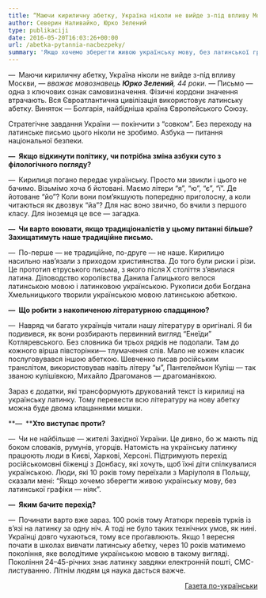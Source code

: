 ```yaml
---
title: “Маючи кириличну абетку, Україна ніколи не вийде з-під впливу Москви”
author: Северин Наливайко, Юрко Зелений
type: publikaciji
date: 2016-05-20T16:03:26+00:00
url: /abetka-pytannia-nacbezpeky/
summary: 'Якщо хочемо зберегти живою українську мову, без латинської графіки — ніяк. 100 років тому Ататюрк перевів турків на латинку за одну ніч. Якщо 1 вересня почати в школах вивчати латинську абетку, через 10 років матимемо покоління, яке володітиме українською мовою в такому вигляді.'
---
```

— Маючи кириличну абетку, Україна ніколи не вийде з-під впливу Москви, — _вважає мовознавець **Юрко Зелений**, 44 роки._ — Письмо — одна з ключових ознак самовизначення. Фізичні кордони значення втрачають. Вся Євроатлантична цивілізація використовує латинську абетку. Виняток — Болгарія, найбідніша країна Європейського Союзу.

Стратегічне завдання України — покінчити з &#8220;совком&#8221;. Без переходу на латинське письмо цього ніколи не зробимо. Азбука — питання національної безпеки.


**— Якщо відкинути політику, чи потрібна зміна азбуки суто з філологічного погляду?**

— Кирилиця погано передає українську. Просто ми звикли і цього не бачимо. Візьмімо хоча б йотовані. Маємо літери &#8220;я&#8221;, &#8220;ю&#8221;, &#8220;є&#8221;, &#8220;ї&#8221;. Де йотоване &#8220;йо&#8221;? Коли вони пом&#8217;якшують попередню приголосну, а коли читаються як двозвук &#8220;йа&#8221;? Для нас воно звично, бо вчили з першого класу. Для іноземця це все — загадка.

**— Чи варто воювати, якщо традиціоналістів у цьому питанні більше? Захищатимуть наше традиційне письмо.**

— По-перше — не традиційне, по-друге — не наше. Кирилицю насильно нав&#8217;язали з приходом християнства. До того були риски і різи. Це прототип етруського письма, з якого після Х століття з&#8217;явилася латина. Діловодство королівства Данила Галицького велося латинською мовою і латинковою українською. Рукописи доби Богдана Хмельницького творили українською мовою латинською абеткою.

**— Що робити з накопиченою літературною спадщиною?**

— Навряд чи багато українців читали нашу літературу в оригіналі. Я би подивився, як вони розбирають первинний вигляд &#8220;Енеїди&#8221; Котляревського. Без словника би трьох рядків не подолали. Там до кожного вірша півсторінки— тлумачення слів. Мало не кожен класик послуговувався іншою абеткою. Шевченко писав російським транслітом, використовував навіть літеру &#8220;ы&#8221;, Пантелеймон Куліш — так званою кулішівкою, Михайло Драгоманов — драгоманівкою.

Зараз є додатки, які трансформують друкований текст із кирилиці на українську латинку. Тому перевести всю літературу на нову абетку можна буде двома клацаннями мишки.

**— ****Хто виступає проти?**

— Чи не найбільше — жителі Західної України. Це дивно, бо ж мають під боком словаків, румунів, угорців. Натомість на українську латинку працюють люди в Києві, Харкові, Херсоні. Підтримують перехід російськомовні біженці з Донбасу, які хочуть, щоб їхні діти спілкувалися українською. Люди, які 10 років тому переїхали з Маріуполя в Польщу, сказали мені: &#8220;Якщо хочемо зберегти живою українську мову, без латинської графіки — ніяк&#8221;.

**— Яким бачите перехід?**

— Починати варто вже зараз. 100 років тому Ататюрк перевів турків із в&#8217;язі на латинку за одну ніч. А тоді не було таких технічних умов, як нині. Українці довго чухаються, тому все проґавлюють. Якщо 1 вересня почати в школах вивчати латинську абетку, через 10 років матимемо покоління, яке володітиме українською мовою в такому вигляді. Покоління 24–45-річних знає латинку завдяки електронній пошті, СМС-листуванню. Літнім людям ця наука дасться важче.

<p style="text-align: right;">
  <a href="http://gazeta.ua/articles/ukraine-newspaper/_kirilicya-pogano-peredaye-ukrayinsku-prosto-mi-zvikli/698937" target="_blank">Газета по-українськи</a> 
</p>